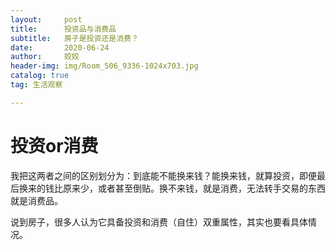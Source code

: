 ```yaml
---
layout:     post
title:      投资品与消费品
subtitle:   房子是投资还是消费？
date:       2020-06-24
author:     姣姣
header-img: img/Room_506_9336-1024x703.jpg
catalog: true
tag: 生活观察

---
```

# 投资or消费

我把这两者之间的区别划分为：到底能不能换来钱？能换来钱，就算投资，即便最后换来的钱比原来少，或者甚至倒贴。换不来钱，就是消费，无法转手交易的东西就是消费品。

说到房子，很多人认为它具备投资和消费（自住）双重属性，其实也要看具体情况。



